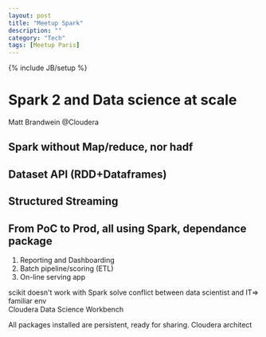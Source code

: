 ```yaml
---
layout: post
title: "Meetup Spark"
description: ""
category: "Tech"
tags: [Meetup Paris]
---
```

{% include JB/setup %}

# Spark 2 and Data science at scale
Matt Brandwein @Cloudera
## Spark without Map/reduce, nor hadf
## Dataset API (RDD+Dataframes)
## Structured Streaming 
## From PoC to Prod, all using Spark, dependance package
1. Reporting and Dashboarding
2. Batch pipeline/scoring (ETL)
3. On-line serving app 

scikit doesn't work with Spark
solve conflict between data scientist and IT=> familiar env   
Cloudera Data Science Workbench

All packages installed are persistent, ready for sharing.
Cloudera architect
